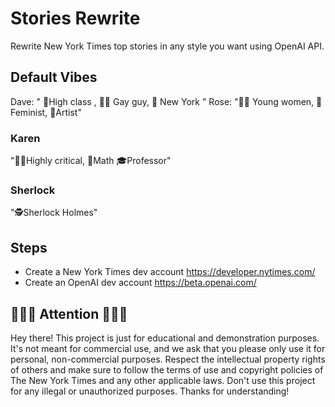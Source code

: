 # Stories Rewrite
Rewrite New York Times top stories in any style you want using OpenAI API.

## Default  Vibes 

Dave: " 👠High class , 🏳️‍🌈 Gay guy, 🗽 New York "
Rose: "👩‍🦰 Young women, 💪Feminist, 🎨Artist"

### Karen
"👩‍🏫Highly critical, 📐Math 🎓Professor"

### Sherlock 
"🕵️Sherlock Holmes"


## Steps
- Create a New York Times dev account https://developer.nytimes.com/
- Create an OpenAI dev account https://beta.openai.com/

## 👩🏼‍💻 Attention 🧑🏽‍💻
Hey there! This project is just for educational and demonstration purposes. It's not meant for commercial use, and we ask that you please only use it for personal, non-commercial purposes. Respect the intellectual property rights of others and make sure to follow the terms of use and copyright policies of The New York Times and any other applicable laws. Don't use this project for any illegal or unauthorized purposes. Thanks for understanding!




